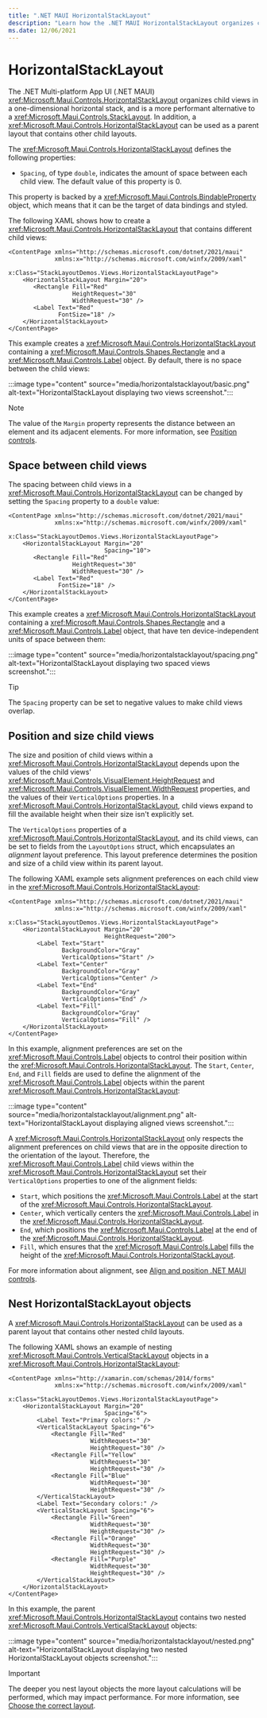 ```yaml
---
title: ".NET MAUI HorizontalStackLayout"
description: "Learn how the .NET MAUI HorizontalStackLayout organizes child views in a one-dimensional horizontal stack."
ms.date: 12/06/2021
---
```


# HorizontalStackLayout

The .NET Multi-platform App UI (.NET MAUI) <xref:Microsoft.Maui.Controls.HorizontalStackLayout> organizes child views in a one-dimensional horizontal stack, and is a more performant alternative to a <xref:Microsoft.Maui.Controls.StackLayout>. In addition, a <xref:Microsoft.Maui.Controls.HorizontalStackLayout> can be used as a parent layout that contains other child layouts.

The <xref:Microsoft.Maui.Controls.HorizontalStackLayout> defines the following properties:

- `Spacing`, of type `double`, indicates the amount of space between each child view. The default value of this property is 0.

This property is backed by a <xref:Microsoft.Maui.Controls.BindableProperty> object, which means that it can be the target of data bindings and styled.

The following XAML shows how to create a <xref:Microsoft.Maui.Controls.HorizontalStackLayout> that contains different child views:

```xaml
<ContentPage xmlns="http://schemas.microsoft.com/dotnet/2021/maui"
             xmlns:x="http://schemas.microsoft.com/winfx/2009/xaml"
             x:Class="StackLayoutDemos.Views.HorizontalStackLayoutPage">
    <HorizontalStackLayout Margin="20">
       <Rectangle Fill="Red"
                  HeightRequest="30"
                  WidthRequest="30" />
       <Label Text="Red"
              FontSize="18" />
    </HorizontalStackLayout>
</ContentPage>
```

This example creates a <xref:Microsoft.Maui.Controls.HorizontalStackLayout> containing a <xref:Microsoft.Maui.Controls.Shapes.Rectangle> and a <xref:Microsoft.Maui.Controls.Label> object. By default, there is no space between the child views:

:::image type="content" source="media/horizontalstacklayout/basic.png" alt-text="HorizontalStackLayout displaying two views screenshot.":::

> [!NOTE]
> The value of the `Margin` property represents the distance between an element and its adjacent elements. For more information, see [Position controls](~/user-interface/align-position.md#position-controls).

## Space between child views

The spacing between child views in a <xref:Microsoft.Maui.Controls.HorizontalStackLayout> can be changed by setting the `Spacing` property to a `double` value:

```xaml
<ContentPage xmlns="http://schemas.microsoft.com/dotnet/2021/maui"
             xmlns:x="http://schemas.microsoft.com/winfx/2009/xaml"
             x:Class="StackLayoutDemos.Views.HorizontalStackLayoutPage">
    <HorizontalStackLayout Margin="20"
                           Spacing="10">
       <Rectangle Fill="Red"
                  HeightRequest="30"
                  WidthRequest="30" />
       <Label Text="Red"
              FontSize="18" />
    </HorizontalStackLayout>
</ContentPage>
```

This example creates a <xref:Microsoft.Maui.Controls.HorizontalStackLayout> containing a <xref:Microsoft.Maui.Controls.Shapes.Rectangle> and a <xref:Microsoft.Maui.Controls.Label> object, that have ten device-independent units of space between them:

:::image type="content" source="media/horizontalstacklayout/spacing.png" alt-text="HorizontalStackLayout displaying two spaced views screenshot.":::

> [!TIP]
> The `Spacing` property can be set to negative values to make child views overlap.

## Position and size child views

The size and position of child views within a <xref:Microsoft.Maui.Controls.HorizontalStackLayout> depends upon the values of the child views' <xref:Microsoft.Maui.Controls.VisualElement.HeightRequest> and <xref:Microsoft.Maui.Controls.VisualElement.WidthRequest> properties, and the values of their `VerticalOptions` properties. In a <xref:Microsoft.Maui.Controls.HorizontalStackLayout>, child views expand to fill the available height when their size isn't explicitly set.

The `VerticalOptions` properties of a <xref:Microsoft.Maui.Controls.HorizontalStackLayout>, and its child views, can be set to fields from the `LayoutOptions` struct, which encapsulates an *alignment* layout preference. This layout preference determines the position and size of a child view within its parent layout.

The following XAML example sets alignment preferences on each child view in the <xref:Microsoft.Maui.Controls.HorizontalStackLayout>:

```xaml
<ContentPage xmlns="http://schemas.microsoft.com/dotnet/2021/maui"
             xmlns:x="http://schemas.microsoft.com/winfx/2009/xaml"
             x:Class="StackLayoutDemos.Views.HorizontalStackLayoutPage">
    <HorizontalStackLayout Margin="20"
                           HeightRequest="200">
        <Label Text="Start"
               BackgroundColor="Gray"
               VerticalOptions="Start" />
        <Label Text="Center"
               BackgroundColor="Gray"
               VerticalOptions="Center" />
        <Label Text="End"
               BackgroundColor="Gray"
               VerticalOptions="End" />
        <Label Text="Fill"
               BackgroundColor="Gray"
               VerticalOptions="Fill" />
    </HorizontalStackLayout>
</ContentPage>
```

In this example, alignment preferences are set on the <xref:Microsoft.Maui.Controls.Label> objects to control their position within the <xref:Microsoft.Maui.Controls.HorizontalStackLayout>. The `Start`, `Center`, `End`, and `Fill` fields are used to define the alignment of the <xref:Microsoft.Maui.Controls.Label> objects within the parent <xref:Microsoft.Maui.Controls.HorizontalStackLayout>:

:::image type="content" source="media/horizontalstacklayout/alignment.png" alt-text="HorizontalStackLayout displaying aligned views screenshot.":::

A <xref:Microsoft.Maui.Controls.HorizontalStackLayout> only respects the alignment preferences on child views that are in the opposite direction to the orientation of the layout. Therefore, the <xref:Microsoft.Maui.Controls.Label> child views within the <xref:Microsoft.Maui.Controls.HorizontalStackLayout> set their `VerticalOptions` properties to one of the alignment fields:

- `Start`, which positions the <xref:Microsoft.Maui.Controls.Label> at the start of the <xref:Microsoft.Maui.Controls.HorizontalStackLayout>.
- `Center`, which vertically centers the <xref:Microsoft.Maui.Controls.Label> in the <xref:Microsoft.Maui.Controls.HorizontalStackLayout>.
- `End`, which positions the <xref:Microsoft.Maui.Controls.Label> at the end of the <xref:Microsoft.Maui.Controls.HorizontalStackLayout>.
- `Fill`, which ensures that the <xref:Microsoft.Maui.Controls.Label> fills the height of the <xref:Microsoft.Maui.Controls.HorizontalStackLayout>.

For more information about alignment, see [Align and position .NET MAUI controls](~/user-interface/align-position.md).

## Nest HorizontalStackLayout objects

A <xref:Microsoft.Maui.Controls.HorizontalStackLayout> can be used as a parent layout that contains other nested child layouts.

The following XAML shows an example of nesting <xref:Microsoft.Maui.Controls.VerticalStackLayout> objects in a <xref:Microsoft.Maui.Controls.HorizontalStackLayout>:

```xaml
<ContentPage xmlns="http://xamarin.com/schemas/2014/forms"
             xmlns:x="http://schemas.microsoft.com/winfx/2009/xaml"
             x:Class="StackLayoutDemos.Views.HorizontalStackLayoutPage">
    <HorizontalStackLayout Margin="20"
                           Spacing="6">
        <Label Text="Primary colors:" />
        <VerticalStackLayout Spacing="6">
            <Rectangle Fill="Red"
                       WidthRequest="30"
                       HeightRequest="30" />
            <Rectangle Fill="Yellow"
                       WidthRequest="30"
                       HeightRequest="30" />
            <Rectangle Fill="Blue"
                       WidthRequest="30"
                       HeightRequest="30" />
        </VerticalStackLayout>
        <Label Text="Secondary colors:" />
        <VerticalStackLayout Spacing="6">
            <Rectangle Fill="Green"
                       WidthRequest="30"
                       HeightRequest="30" />
            <Rectangle Fill="Orange"
                       WidthRequest="30"
                       HeightRequest="30" />
            <Rectangle Fill="Purple"
                       WidthRequest="30"
                       HeightRequest="30" />
        </VerticalStackLayout>
    </HorizontalStackLayout>
</ContentPage>
```

In this example, the parent <xref:Microsoft.Maui.Controls.HorizontalStackLayout> contains two nested <xref:Microsoft.Maui.Controls.VerticalStackLayout> objects:

:::image type="content" source="media/horizontalstacklayout/nested.png" alt-text="HorizontalStackLayout displaying two nested HorizontalStackLayout objects screenshot.":::

> [!IMPORTANT]
> The deeper you nest layout objects the more layout calculations will be performed, which may impact performance. For more information, see [Choose the correct layout](~/deployment/performance.md#choose-the-correct-layout).
